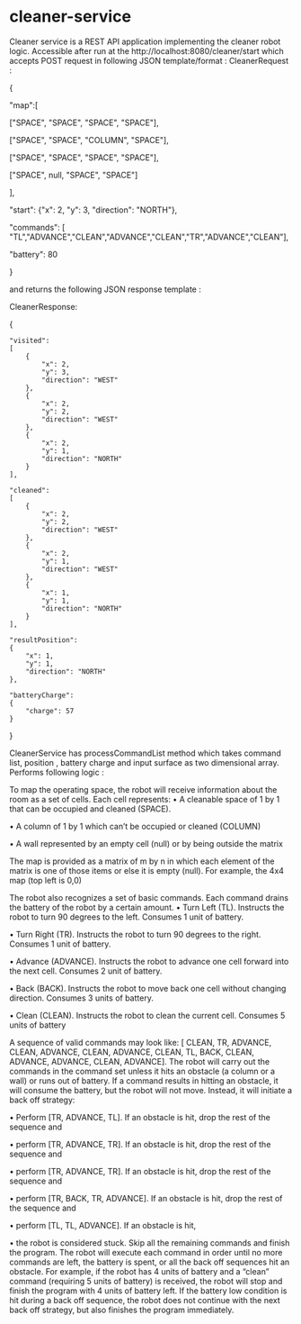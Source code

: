# cleaner-service
Cleaner service is a REST API application implementing the cleaner robot logic.
Accessible after run at the http://localhost:8080/cleaner/start which accepts POST request in following JSON template/format : 
CleanerRequest : 

{

"map":[ 

  ["SPACE", "SPACE", "SPACE", "SPACE"],
  
  ["SPACE", "SPACE", "COLUMN", "SPACE"],
  
  ["SPACE", "SPACE", "SPACE", "SPACE"],
  
  ["SPACE", null, "SPACE", "SPACE"] 
  
],

"start": {"x": 2, "y": 3, "direction": "NORTH"},

"commands": [ "TL","ADVANCE","CLEAN","ADVANCE","CLEAN","TR","ADVANCE","CLEAN"],

"battery": 80

}

and returns the following JSON response template :


CleanerResponse: 

{

    "visited":
    [
        {
            "x": 2,
            "y": 3,
            "direction": "WEST"
        },
        {
            "x": 2,
            "y": 2,
            "direction": "WEST"
        },
        {
            "x": 2,
            "y": 1,
            "direction": "NORTH"
        }
    ],
    
    "cleaned":
    [
        {
            "x": 2,
            "y": 2,
            "direction": "WEST"
        },
        {
            "x": 2,
            "y": 1,
            "direction": "WEST"
        },
        {
            "x": 1,
            "y": 1,
            "direction": "NORTH"
        }
    ],
    
    "resultPosition":
    {
        "x": 1,
        "y": 1,
        "direction": "NORTH"
    },
    
    "batteryCharge": 
    {
        "charge": 57
    }
    
}


CleanerService has processCommandList method which takes command list, position , battery charge and input surface as two dimensional array.
Performs following logic : 

To map the operating space, the robot will receive information about the room as a set of cells. Each cell represents:
• A cleanable space of 1 by 1 that can be occupied and cleaned (SPACE).

• A column of 1 by 1 which can’t be occupied or cleaned (COLUMN)

• A wall represented by an empty cell (null) or by being outside the matrix

The map is provided as a matrix of m by n in which each element of the matrix is one of those items or else it is empty (null). 
For example, the 4x4 map (top left is 0,0)

The robot also recognizes a set of basic commands. Each command drains the battery of the robot by a certain amount.
• Turn Left (TL). Instructs the robot to turn 90 degrees to the left. Consumes 1 unit of battery.

• Turn Right (TR). Instructs the robot to turn 90 degrees to the right. Consumes 1 unit of battery.

• Advance (ADVANCE). Instructs the robot to advance one cell forward into the next cell. Consumes 2 unit of battery.

• Back (BACK). Instructs the robot to move back one cell without changing direction. Consumes 3 units of battery.

• Clean (CLEAN). Instructs the robot to clean the current cell. Consumes 5 units of battery


A sequence of valid commands may look like: [ CLEAN, TR, ADVANCE, CLEAN, ADVANCE, CLEAN, ADVANCE, CLEAN, TL, BACK, CLEAN, ADVANCE, ADVANCE, CLEAN, ADVANCE].
The robot will carry out the commands in the command set unless it hits an obstacle (a column or a wall) or runs out of battery.
If a command results in hitting an obstacle, it will consume the battery, but the robot will not move. Instead, it will initiate a back off strategy:

• Perform [TR, ADVANCE, TL]. If an obstacle is hit, drop the rest of the sequence and

• perform [TR, ADVANCE, TR]. If an obstacle is hit, drop the rest of the sequence and

• perform [TR, ADVANCE, TR]. If an obstacle is hit, drop the rest of the sequence and

• perform [TR, BACK, TR, ADVANCE]. If an obstacle is hit, drop the rest of the sequence and

• perform [TL, TL, ADVANCE]. If an obstacle is hit,

• the robot is considered stuck. 
Skip all the remaining commands and finish the program.
The robot will execute each command in order until no more commands are left, the battery is spent, or all the back off sequences hit an obstacle.
For example, if the robot has 4 units of battery and a “clean” command (requiring 5 units of battery) is received,
the robot will stop and finish the program with 4 units of battery left. 
If the battery low condition is hit during a back off sequence, the robot does not continue with the next back off strategy,
but also finishes the program immediately.


